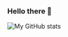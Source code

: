### Hello there 👋

![My GitHub stats](https://github-readme-stats.vercel.app/api?username=r-chong&show_icons=true&theme=tokyonight)
